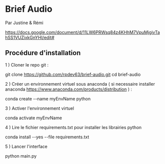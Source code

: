 # Brief Audio

Par Justine & Rémi

https://docs.google.com/document/d/11LW6PRWsq84z4KHhM7VpuMjgivTahSS1VUZixkGnYHI/edit#


## Procédure d'installation 

1 ) Cloner le repo git :    

  git clone https://github.com/rpdev63/brief-audio.git
  cd brief-audio

2 ) Créer un environnement virtuel sous anaconda ( si necessaire installer anaconda https://www.anaconda.com/products/distribution ) :

  conda create --name myEnvName python 
  
3 ) Activer l'environnement virtuel

  conda activate myEnvName
  
4 ) Lire le fichier requirements.txt pour installer les librairies python

  conda install --yes --file requirements.txt
  
  
5 ) Lancer l'interface

  python main.py
